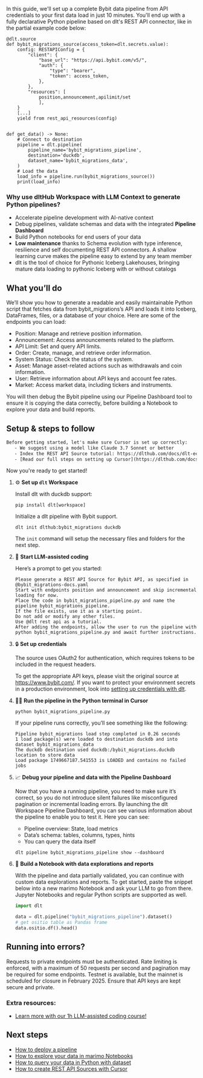In this guide, we'll set up a complete Bybit data pipeline from API credentials to your first data load in just 10 minutes. You'll end up with a fully declarative Python pipeline based on dlt's REST API connector, like in the partial example code below:

```python-outcome
@dlt.source
def bybit_migrations_source(access_token=dlt.secrets.value):
    config: RESTAPIConfig = {
        "client": {
            "base_url": "https://api.bybit.com/v5/",
            "auth": {
                "type": "bearer",
                "token": access_token,
            },
        },
        "resources": [
            position,announcement,apilimit/set
            ],
    }
    [...]
    yield from rest_api_resources(config)


def get_data() -> None:
    # Connect to destination
    pipeline = dlt.pipeline(
        pipeline_name='bybit_migrations_pipeline',
        destination='duckdb',
        dataset_name='bybit_migrations_data', 
    )
    # Load the data
    load_info = pipeline.run(bybit_migrations_source())
    print(load_info) 
```

### Why use dltHub Workspace with LLM Context to generate Python pipelines?

- Accelerate pipeline development with AI-native context
- Debug pipelines, validate schemas and data with the integrated **Pipeline Dashboard**
- Build Python notebooks for end users of your data
- **Low maintenance** thanks to Schema evolution with type inference, resilience and self documenting REST API connectors. A shallow learning curve makes the pipeline easy to extend by any team member
- dlt is the tool of choice for Pythonic Iceberg Lakehouses, bringing mature data loading to pythonic Iceberg with or without catalogs

## What you’ll do

We’ll show you how to generate a readable and easily maintainable Python script that fetches data from bybit_migrations’s API and loads it into Iceberg, DataFrames, files, or a database of your choice. Here are some of the endpoints you can load:

- Position: Manage and retrieve position information.
- Announcement: Access announcements related to the platform.
- API Limit: Set and query API limits.
- Order: Create, manage, and retrieve order information.
- System Status: Check the status of the system.
- Asset: Manage asset-related actions such as withdrawals and coin information.
- User: Retrieve information about API keys and account fee rates.
- Market: Access market data, including tickers and instruments.

You will then debug the Bybit pipeline using our Pipeline Dashboard tool to ensure it is copying the data correctly, before building a Notebook to explore your data and build reports.

## Setup & steps to follow

```default
Before getting started, let's make sure Cursor is set up correctly:
   - We suggest using a model like Claude 3.7 Sonnet or better
   - Index the REST API Source tutorial: https://dlthub.com/docs/dlt-ecosystem/verified-sources/rest_api/ and add it to context as **@dlt rest api**
   - [Read our full steps on setting up Cursor](https://dlthub.com/docs/dlt-ecosystem/llm-tooling/cursor-restapi#23-configuring-cursor-with-documentation)
```

Now you're ready to get started!

1. ⚙️ **Set up `dlt` Workspace**
    
    Install dlt with duckdb support:
    ```shell
    pip install dlt[workspace]
    ```

    Initialize a dlt pipeline with Bybit support.
    ```shell
    dlt init dlthub:bybit_migrations duckdb
    ```

    The `init` command will setup the necessary files and folders for the next step.
    
2. 🤠 **Start LLM-assisted coding**
    
    Here’s a prompt to get you started:
    
    ```prompt
    Please generate a REST API Source for Bybit API, as specified in @bybit_migrations-docs.yaml 
    Start with endpoints position and announcement and skip incremental loading for now. 
    Place the code in bybit_migrations_pipeline.py and name the pipeline bybit_migrations_pipeline. 
    If the file exists, use it as a starting point. 
    Do not add or modify any other files. 
    Use @dlt rest api as a tutorial. 
    After adding the endpoints, allow the user to run the pipeline with python bybit_migrations_pipeline.py and await further instructions.
    ```

    
3. 🔒 **Set up credentials** 
    
    The source uses OAuth2 for authentication, which requires tokens to be included in the request headers.
    
    To get the appropriate API keys, please visit the original source at https://www.bybit.com/.
    If you want to protect your environment secrets in a production environment, look into [setting up credentials with dlt](https://dlthub.com/docs/walkthroughs/add_credentials).
    
4. 🏃‍♀️ **Run the pipeline in the Python terminal in Cursor**
    
    ```shell
    python bybit_migrations_pipeline.py
    ```
    
    If your pipeline runs correctly, you’ll see something like the following:
    
    ```shell
    Pipeline bybit_migrations load step completed in 0.26 seconds
    1 load package(s) were loaded to destination duckdb and into dataset bybit_migrations_data
    The duckdb destination used duckdb:/bybit_migrations.duckdb location to store data
    Load package 1749667187.541553 is LOADED and contains no failed jobs
    ```
    
5. 📈 **Debug your pipeline and data with the Pipeline Dashboard**

    Now that you have a running pipeline, you need to make sure it’s correct, so you do not introduce silent failures like misconfigured pagination or incremental loading errors. By launching the dlt Workspace Pipeline Dashboard, you can see various information about the pipeline to enable you to test it. Here you can see:
    - Pipeline overview: State, load metrics
    - Data’s schema: tables, columns, types, hints
    - You can query the data itself
    
    ```shell
    dlt pipeline bybit_migrations_pipeline show --dashboard
    ```
    
6. 🐍 **Build a Notebook with data explorations and reports**

    With the pipeline and data partially validated, you can continue with custom data explorations and reports. To get started, paste the snippet below into a new marimo Notebook and ask your LLM to go from there. Jupyter Notebooks and regular Python scripts are supported as well.

    
    ```python
    import dlt

   data = dlt.pipeline("bybit_migrations_pipeline").dataset()
   # get ositio table as Pandas frame
   data.ositio.df().head()
    ```

## Running into errors?

Requests to private endpoints must be authenticated. Rate limiting is enforced, with a maximum of 50 requests per second and pagination may be required for some endpoints. Testnet is available, but the mainnet is scheduled for closure in February 2025. Ensure that API keys are kept secure and private.

### Extra resources:

- [Learn more with our 1h LLM-assisted coding course!](https://www.youtube.com/watch?v=GGid70rnJuM)

## Next steps

- [How to deploy a pipeline](https://dlthub.com/docs/walkthroughs/deploy-a-pipeline)
- [How to explore your data in marimo Notebooks](https://dlthub.com/docs/general-usage/dataset-access/marimo)
- [How to query your data in Python with dataset](https://dlthub.com/docs/general-usage/dataset-access/dataset)
- [How to create REST API Sources with Cursor](https://dlthub.com/docs/dlt-ecosystem/llm-tooling/cursor-restapi)